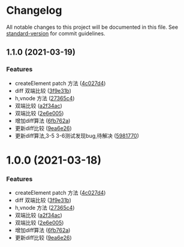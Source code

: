 # Changelog

All notable changes to this project will be documented in this file. See [standard-version](https://github.com/conventional-changelog/standard-version) for commit guidelines.

## 1.1.0 (2021-03-19)


### Features

* createElement patch 方法 ([4c027d4](https://github.com/FearlessMa/vdom/commit/4c027d491f2fdf88503069171589c7036fbe4f45))
* diff 双端比较 ([3f9e31b](https://github.com/FearlessMa/vdom/commit/3f9e31b95d4822352527452bda527e99cd1872ec))
* h,vnode 方法 ([27365c4](https://github.com/FearlessMa/vdom/commit/27365c432b882601941d70ef67b4b301ab674a4d))
* 双端比较 ([a2f34ac](https://github.com/FearlessMa/vdom/commit/a2f34ac7372793986b15631f514baa58a6d0ef12))
* 双端比较 ([2e6e005](https://github.com/FearlessMa/vdom/commit/2e6e00547f5233b61865feaf4c32fb5d16087a8c))
* 增加diff算法 ([6fb762a](https://github.com/FearlessMa/vdom/commit/6fb762a4fb525504e0324a9522350869e2263dd5))
* 更新diff比较 ([9ea6e26](https://github.com/FearlessMa/vdom/commit/9ea6e2616cabd0f16afb89d945bfd12528dc8ee7))
* 更新diff算法,3-5 3-6测试发现bug,待解决 ([5981770](https://github.com/FearlessMa/vdom/commit/5981770002296da8f51ba7fbef24fcb943b5e958))

# 1.0.0 (2021-03-18)


### Features

* createElement patch 方法 ([4c027d4](https://github.com/FearlessMa/vdom/commit/4c027d491f2fdf88503069171589c7036fbe4f45))
* diff 双端比较 ([3f9e31b](https://github.com/FearlessMa/vdom/commit/3f9e31b95d4822352527452bda527e99cd1872ec))
* h,vnode 方法 ([27365c4](https://github.com/FearlessMa/vdom/commit/27365c432b882601941d70ef67b4b301ab674a4d))
* 双端比较 ([a2f34ac](https://github.com/FearlessMa/vdom/commit/a2f34ac7372793986b15631f514baa58a6d0ef12))
* 双端比较 ([2e6e005](https://github.com/FearlessMa/vdom/commit/2e6e00547f5233b61865feaf4c32fb5d16087a8c))
* 增加diff算法 ([6fb762a](https://github.com/FearlessMa/vdom/commit/6fb762a4fb525504e0324a9522350869e2263dd5))
* 更新diff比较 ([9ea6e26](https://github.com/FearlessMa/vdom/commit/9ea6e2616cabd0f16afb89d945bfd12528dc8ee7))
